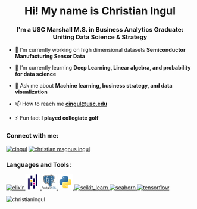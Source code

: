 <h1 align="center">Hi! My name is Christian Ingul</h1>
<h3 align="center">I'm a USC Marshall M.S. in Business Analytics Graduate: Uniting Data Science & Strategy</h3>


- 🔭 I’m currently working on high dimensional datasets **Semiconductor Manufacturing Sensor Data**

- 🌱 I’m currently learning **Deep Learning, Linear algebra, and probability for data science**

- 💬 Ask me about **Machine learning, business strategy, and data visualization**

- 📫 How to reach me **cingul@usc.edu**

- ⚡ Fun fact **I played collegiate golf**

<h3 align="left">Connect with me:</h3>
<p align="left">
<a href="https://linkedin.com/in/cingul" target="blank"><img align="center" src="https://raw.githubusercontent.com/rahuldkjain/github-profile-readme-generator/master/src/images/icons/Social/linked-in-alt.svg" alt="cingul" height="30" width="40" /></a>
<a href="https://www.youtube.com/c/christian magnus ingul" target="blank"><img align="center" src="https://raw.githubusercontent.com/rahuldkjain/github-profile-readme-generator/master/src/images/icons/Social/youtube.svg" alt="christian magnus ingul" height="30" width="40" /></a>
</p>

<h3 align="left">Languages and Tools:</h3>
<p align="left"> <a href="https://elixir-lang.org" target="_blank" rel="noreferrer"> <img src="https://www.vectorlogo.zone/logos/elixir-lang/elixir-lang-icon.svg" alt="elixir" width="40" height="40"/> </a> <a href="https://pandas.pydata.org/" target="_blank" rel="noreferrer"> <img src="https://raw.githubusercontent.com/devicons/devicon/2ae2a900d2f041da66e950e4d48052658d850630/icons/pandas/pandas-original.svg" alt="pandas" width="40" height="40"/> </a> <a href="https://www.postgresql.org" target="_blank" rel="noreferrer"> <img src="https://raw.githubusercontent.com/devicons/devicon/master/icons/postgresql/postgresql-original-wordmark.svg" alt="postgresql" width="40" height="40"/> </a> <a href="https://www.python.org" target="_blank" rel="noreferrer"> <img src="https://raw.githubusercontent.com/devicons/devicon/master/icons/python/python-original.svg" alt="python" width="40" height="40"/> </a> <a href="https://scikit-learn.org/" target="_blank" rel="noreferrer"> <img src="https://upload.wikimedia.org/wikipedia/commons/0/05/Scikit_learn_logo_small.svg" alt="scikit_learn" width="40" height="40"/> </a> <a href="https://seaborn.pydata.org/" target="_blank" rel="noreferrer"> <img src="https://seaborn.pydata.org/_images/logo-mark-lightbg.svg" alt="seaborn" width="40" height="40"/> </a> <a href="https://www.tensorflow.org" target="_blank" rel="noreferrer"> <img src="https://www.vectorlogo.zone/logos/tensorflow/tensorflow-icon.svg" alt="tensorflow" width="40" height="40"/> </a> </p>

<p><img align="center" src="https://github-readme-stats.vercel.app/api/top-langs?username=christianingul&show_icons=true&locale=en&layout=compact" alt="christianingul" /></p>

